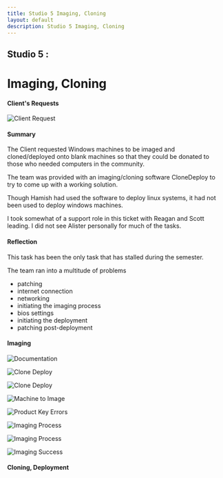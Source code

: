 ```yaml
---
title: Studio 5 Imaging, Cloning
layout: default
description: Studio 5 Imaging, Cloning
---
```


## Studio 5 : 
# Imaging, Cloning

#### Client's Requests

![Client Request](images\Imaging_Cloning\1ClientRequest.png "Client Request")

#### Summary

The Client requested Windows machines to be imaged and cloned/deployed onto blank machines so that they could be donated to those who needed computers in the community.

The team was provided with an imaging/cloning software CloneDeploy to try to come up with a working solution.

Though Hamish had used the software to deploy linux systems, it had not been used to deploy windows machines.

I took somewhat of a support role in this ticket with Reagan and Scott leading. I did not see Alister personally for much of the tasks. 

#### Reflection

This task has been the only task that has stalled during the semester. 

The team ran into a multitude of problems

* patching
* internet connection
* networking
* initiating the imaging process
* bios settings
* initiating the deployment
* patching post-deployment



#### Imaging 

![Documentation](images\Imaging_Cloning\2ImagingDocumentation.jpg "Documentation")

![Clone Deploy](images\Imaging_Cloning\3CloneDeploy.jpg "Clone Deploy")

![Clone Deploy](images\Imaging_Cloning\4CloneDeploy.jpg "Clone Deploy")

![Machine to Image](images\Imaging_Cloning\5MachinetoImage.jpg "Machine to Image")

![Product Key Errors](images\Imaging_Cloning\6ProductKeyErrors.jpg "Product Key Errors")

![Imaging Process](images\Imaging_Cloning\7ImagingProcess.jpg "Imaging Process")

![Imaging Process](images\Imaging_Cloning\8ImagingProcess.jpg "Imaging Process")

![Imaging Success](images\Imaging_Cloning\9ImagingSuccess.jpg "Imaging Success")

#### Cloning, Deployment